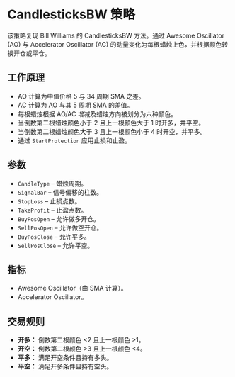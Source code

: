 # CandlesticksBW 策略

该策略复现 Bill Williams 的 CandlesticksBW 方法。通过 Awesome Oscillator (AO) 与 Accelerator Oscillator (AC) 的动量变化为每根蜡烛上色，并根据颜色转换开仓或平仓。

## 工作原理
- AO 计算为中值价格 5 与 34 周期 SMA 之差。
- AC 计算为 AO 与其 5 周期 SMA 的差值。
- 每根蜡烛根据 AO/AC 增减及蜡烛方向被划分为六种颜色。
- 当倒数第二根蜡烛颜色小于 2 且上一根颜色大于 1 时开多，并平空。
- 当倒数第二根蜡烛颜色大于 3 且上一根颜色小于 4 时开空，并平多。
- 通过 `StartProtection` 应用止损和止盈。

## 参数
- `CandleType` – 蜡烛周期。
- `SignalBar` – 信号偏移的柱数。
- `StopLoss` – 止损点数。
- `TakeProfit` – 止盈点数。
- `BuyPosOpen` – 允许做多开仓。
- `SellPosOpen` – 允许做空开仓。
- `BuyPosClose` – 允许平多。
- `SellPosClose` – 允许平空。

## 指标
- Awesome Oscillator（由 SMA 计算）。
- Accelerator Oscillator。

## 交易规则
- **开多：** 倒数第二根颜色 <2 且上一根颜色 >1。
- **开空：** 倒数第二根颜色 >3 且上一根颜色 <4。
- **平多：** 满足开空条件且持有多头。
- **平空：** 满足开多条件且持有空头。
